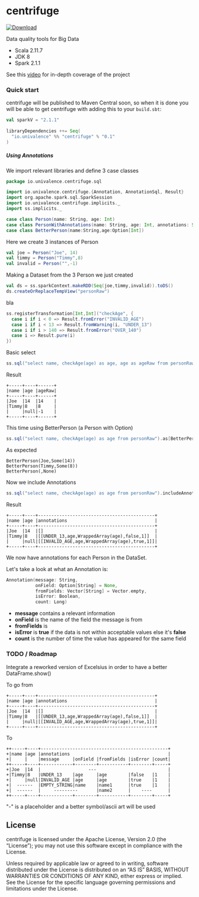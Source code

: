 # centrifuge

[ ![Download](https://api.bintray.com/packages/univalence/univalence-jvm/centrifuge/images/download.svg) ](https://bintray.com/univalence/univalence-jvm/centrifuge/_latestVersion)

Data quality tools for Big Data

* Scala 2.11.7
* JDK 8
* Spark 2.1.1

See this [video](https://www.youtube.com/watch?v=t24sUF2zWLY) for in-depth coverage of the project

### Quick start
centrifuge will be published to Maven Central soon, so when it is done you will be able to get centrifuge with adding this to your `build.sbt`:
    
```scala    
val sparkV = "2.1.1"
    
libraryDependencies ++= Seq(
  "io.univalence" %% "centrifuge" % "0.1"
)
```   
 
##### Using Annotations
We import relevant libraries and define 3 case classes

```scala
package io.univalence.centrifuge.sql

import io.univalence.centrifuge.{Annotation, AnnotationSql, Result}
import org.apache.spark.sql.SparkSession
import io.univalence.centrifuge.implicits._
import ss.implicits._

case class Person(name: String, age: Int)
case class PersonWithAnnotations(name: String, age: Int, annotations: Seq[Annotation])
case class BetterPerson(name:String,age:Option[Int])
```

Here we create 3 instances of Person

```scala
val joe = Person("Joe", 14)
val timmy = Person("Timmy",8)
val invalid = Person("",-1)    
```

Making a Dataset from the 3 Person we just created

```scala
val ds = ss.sparkContext.makeRDD(Seq(joe,timmy,invalid)).toDS()
ds.createOrReplaceTempView("personRaw")
```

bla

```scala    
ss.registerTransformation[Int,Int]("checkAge", {
  case i if i < 0 => Result.fromError("INVALID_AGE")
  case i if i < 13 => Result.fromWarning(i, "UNDER_13")
  case i if i > 140 => Result.fromError("OVER_140")
  case i => Result.pure(i)
})
``` 
  
Basic select

```scala    
ss.sql("select name, checkAge(age) as age, age as ageRaw from personRaw").show(false)
```

Result

    +-----+----+------+
    |name |age |ageRaw|
    +-----+----+------+
    |Joe  |14  |14    |
    |Timmy|8   |8     |
    |     |null|-1    |
    +-----+----+------+ 

This time using BetterPerson (a Person with Option)

```scala
ss.sql("select name, checkAge(age) as age from personRaw").as[BetterPerson].collect().foreach(println)
```

As expected
    
    BetterPerson(Joe,Some(14))
    BetterPerson(Timmy,Some(8))
    BetterPerson(,None)
    
Now we include Annotations

```scala
ss.sql("select name, checkAge(age) as age from personRaw").includeAnnotations.show(false)
```
    
Result

    +-----+----+--------------------------------------------+
    |name |age |annotations                                 |
    +-----+----+--------------------------------------------+
    |Joe  |14  |[]                                          |
    |Timmy|8   |[[UNDER_13,age,WrappedArray(age),false,1]]  |
    |     |null|[[INVALID_AGE,age,WrappedArray(age),true,1]]|
    +-----+----+--------------------------------------------+

We now have annotations for each Person in the DataSet.

Let's take a look at what an Annotation is:

```scala
Annotation(message: String,
           onField: Option[String] = None,
           fromFields: Vector[String] = Vector.empty,
           isError: Boolean,
           count: Long)
```

* **message** contains a relevant information
* **onField** is the name of the field the message is from
* **fromFields** is
* **isError** is **true** if the data is not within acceptable values else it's **false**
* **count** is the number of time the value has appeared for the same field

### TODO / Roadmap
Integrate a reworked version of Excelsius in order to have a better DataFrame.show()

To go from 

    +-----+----+--------------------------------------------+
    |name |age |annotations                                 |
    +-----+----+--------------------------------------------+
    |Joe  |14  |[]                                          |
    |Timmy|8   |[[UNDER_13,age,WrappedArray(age),false,1]]  |
    |     |null|[[INVALID_AGE,age,WrappedArray(age),true,1]]|
    +-----+----+--------------------------------------------+

To

    ++-----+----+------------------------------------------------+
    +|name |age |annotations                                     |
    +|     |    |message     |onField |fromFields |isError |count|
    ++-----+----+------------+--------+-----------+--------+-----+
    +|Joe  |14  |                  ---                           |
    +|Timmy|8   |UNDER_13    |age     |age        |false   |1    |
    +|     |null|INVALID_AGE |age     |age        |true    |1    |
    +|  ------  |EMPTY_STRING|name    |name1      |true    |1    |
    +|  ------  |     ---------       |name2      |    ----      |
    ++-----+----+------------+--------+-----------+--------+-----+

"-" is a placeholder and a better symbol/ascii art will be used
## License
centrifuge is licensed under the Apache License, Version 2.0 (the “License”); you may not use this software except in compliance with the License.

Unless required by applicable law or agreed to in writing, software distributed under the License is distributed on an “AS IS” BASIS, WITHOUT WARRANTIES OR CONDITIONS OF ANY KIND, either express or implied. See the License for the specific language governing permissions and limitations under the License.
